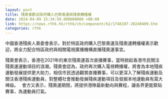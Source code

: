 ```yaml
---
layout: post
title: 殘奧會歡迎政府購入巴黎奧運與殘奧轉播權
date: 2024-04-09 15:34:59.000000000 +08:00
link: https://news.rthk.hk/rthk/ch/component/k2/1748107-20240409.htm
categories: rthk
---
```


中國香港殘疾人奧委會表示，對於特區政府購入巴黎奧運及殘奧運轉播權表示歡迎，將全力配合特區政府與相關電視廣播機構直播殘奧運事宜。

殘奧會表示，香港在2021年的東京殘奧運首次直播賽事，當時掀起香港市民關注殘奧運運動項目的浪潮。殘奧會認為，政府再次購入電視轉播權，將會為本地殘疾運動發展提供更大助力，相信市民透過觀賞直播賽事，可以更深入了解殘疾運動及關注香港殘疾運動員，對整體社會推動發展殘疾運動項目及發掘本地運動員有莫大裨益。
 
會方又表示，殘奧運期間，將提供港隊最新動向與賽程，讓各界更能緊貼賽事，為運動員打氣。
